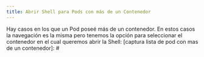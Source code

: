 ```yaml
---
title: Abrir Shell para Pods con más de un Contenedor
---
```


Hay casos en los que un Pod poseé más de un contenedor. En estos casos la navegación es la misma pero tenemos la opción para seleccionar el contenedor en el cual queremos abrir la Shell:
[captura lista de pod con mas de un contenedor]: #

